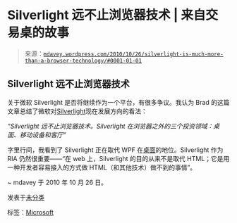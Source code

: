 <!--yml

分类：未分类

日期：2024-05-18 06:14:55

-->

# Silverlight 远不止浏览器技术 | 来自交易桌的故事

> 来源：[`mdavey.wordpress.com/2010/10/26/silverlight-is-much-more-than-a-browser-technology/#0001-01-01`](https://mdavey.wordpress.com/2010/10/26/silverlight-is-much-more-than-a-browser-technology/#0001-01-01)

## Silverlight 远不止浏览器技术

关于微软 Silverlight 是否将继续作为一个平台，有很多争议。我认为 Brad 的这篇文章总结了微软对[Silverlight](http://team.silverlight.net/announcement/the-future-of-silverlight/)现在发展方向的看法：

*“Silverlight 远不止浏览器技术。Silverlight 在浏览器之外的三个投资领域：桌面、移动设备和客厅”*

字里行间，我看到了 Silverlight 正在取代 WPF 在[桌面](http://www.youtube.com/watch?v=iI47b3a9cEI&feature=player_embedded)的地位。Silverlight 作为 RIA 仍然很重要——“在 web 上，Silverlight 的目的从来不是取代 HTML；它是用一种开发者容易接入的方式做 HTML（和其他技术）做不到的事情”。

~ mdavey 于 2010 年 10 月 26 日。

发表于[未分类](https://mdavey.wordpress.com/category/uncategorized/)

标签：[Microsoft](https://mdavey.wordpress.com/tag/microsoft/)
